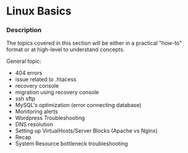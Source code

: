 # Linux Basics

### Description

The topics covered in this section will be either in a practical "how-to" format or at high-level to understand concepts.


General topic:
- 404 errors
- issue related to .htacess
- recovery console
- migration using recovery console
- ssh sftp
- MySQL's optimization (error connecting database)
- Monitoring alerts
- Wordpress Troubleshooting
- DNS resolution
- Setting up VirtualHosts/Server Blocks (Apache vs Nginx)
- Recap
- System Resource bottleneck troubleshooting